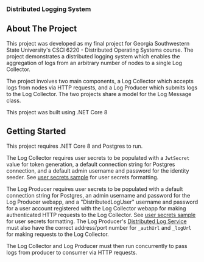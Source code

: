 ### Distributed Logging System

<!-- ABOUT THE PROJECT -->
## About The Project
This project was developed as my final project for Georgia Southwestern State University's CSCI 6220 - Distributed Operating Systems course. The project demonstrates a distributed logging system which enables the aggregation of logs from an arbitrary number of nodes to a single Log Collector.

The project involves two main components, a Log Collector which accepts logs from nodes via HTTP requests, and a Log Producer which submits logs to the Log Collector. The two projects share a model for the Log Message class.

This project was built using .NET Core 8

## Getting Started

This project requires .NET Core 8 and Postgres to run.

The Log Collector requires user secrets to be populated with a ```JwtSecret``` value for token generation, a default connection string for Postgres connection, and a default admin username and password for the identity seeder. See <a href="https://github.com/deltaisfordeath/distributed-logger/blob/main/LogCollector/LogCollector/secrets.json.example">user secrets sample</a> for user secrets formatting.

The Log Producer requires user secrets to be populated with a default connection string for Postgres, an admin username and password for the Log Producer webapp, and a "DistributedLogUser" username and password for a user account registered with the Log Collector webapp for making authenticated HTTP requests to the Log Collector. See <a href="https://github.com/deltaisfordeath/distributed-logger/blob/main/LogProducer/LogProducer/secrets.json.example">user secrets sample</a> for user secrets formatting. The Log Producer's <a href="https://github.com/deltaisfordeath/distributed-logger/blob/main/LogProducer/LogProducer/Services/DistributedLogService.cs">Distributed Log Service</a> must also have the correct address/port number for ```_authUrl``` and ```_logUrl``` for making requests to the Log Collector.

The Log Collector and Log Producer must then run concurrently to pass logs from producer to consumer via HTTP requests.